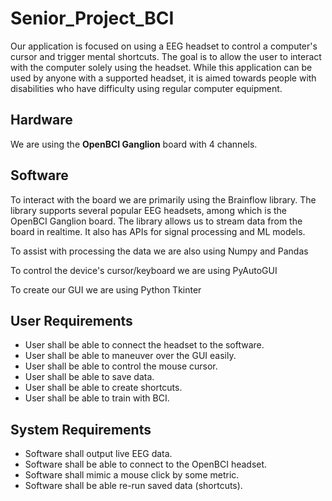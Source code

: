 # Senior_Project_BCI

Our application is focused on using a EEG headset to control a computer's cursor and trigger mental shortcuts. The goal is to allow the user to interact with the computer solely using the headset. While this application can be used by anyone with a supported headset, it is aimed towards people with disabilities who have difficulty using regular computer equipment.

## Hardware
We are using the **OpenBCI Ganglion** board with 4 channels.

## Software
To interact with the board we are primarily using the Brainflow library. The library supports several popular EEG headsets, among which is the OpenBCI Ganglion board.
The library allows us to stream data from the board in realtime. It also has APIs for signal processing and ML models.

To assist with processing the data we are also using Numpy and Pandas

To control the device's cursor/keyboard we are using PyAutoGUI

To create our GUI we are using Python Tkinter

## User Requirements
- User shall be able to connect the headset to the software.
- User shall be able to maneuver over the GUI easily. 
- User shall be able to control the mouse cursor.
- User shall be able to save data.
- User shall be able to create shortcuts.
- User shall be able to train with BCI.

## System Requirements
- Software shall output live EEG data.
- Software shall be able to connect to the OpenBCI headset.
- Software shall mimic a mouse click by some metric.
- Software shall be able re-run saved data (shortcuts).
